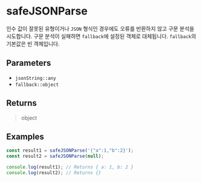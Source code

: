 # safeJSONParse <Lang dart js />

인수 값이 잘못된 유형이거나 `JSON` 형식인 경우에도 오류를 반환하지 않고 구문 분석을 시도합니다. 구문 분석이 실패하면 `fallback`에 설정된 객체로 대체됩니다. `fallback`의 기본값은 빈 객체입니다.

## Parameters

- `jsonString::any`
- `fallback::object`

## Returns

> object

## Examples

```javascript
const result1 = safeJSONParse('{"a":1,"b":2}');
const result2 = safeJSONParse(null);

console.log(result1); // Returns { a: 1, b: 2 }
console.log(result2); // Returns {}
```
